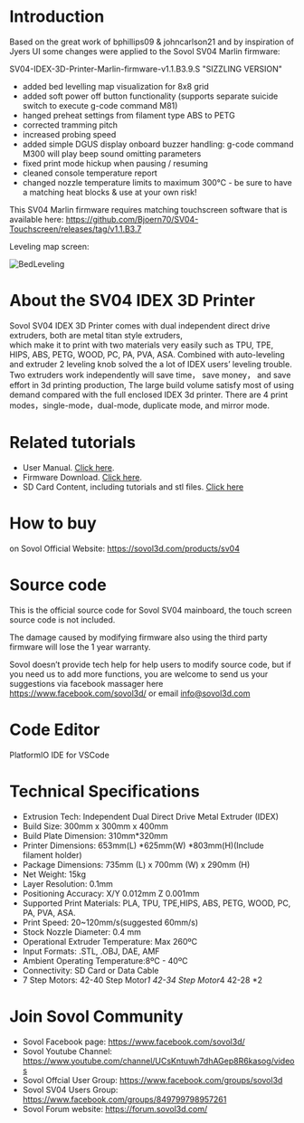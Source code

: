 # Introduction

Based on the great work of bphillips09 & johncarlson21 and by inspiration of Jyers UI some changes were applied to the Sovol SV04 Marlin firmware:

  SV04-IDEX-3D-Printer-Marlin-firmware-v1.1.B3.9.S "SIZZLING VERSION"

 - added bed levelling map visualization for 8x8 grid
 - added soft power off button functionality (supports separate suicide switch to execute g-code command M81)
 - hanged preheat settings from filament type ABS to PETG
 - corrected tramming pitch
 - increased probing speed
 - added simple DGUS display onboard buzzer handling: g-code command M300 will play beep sound omitting parameters
 - fixed print mode hickup when pausing / resuming
 - cleaned console temperature report
 - changed nozzle temperature limits to maximum 300°C - be sure to have a matching heat blocks & use at your own risk!


This SV04 Marlin firmware requires matching touchscreen software that is available here: 
https://github.com/Bjoern70/SV04-Touchscreen/releases/tag/v1.1.B3.7

Leveling map screen:

![BedLeveling](https://user-images.githubusercontent.com/72707632/219985619-2219b7f9-08b4-4207-ab1e-c8c373784af7.JPG)

# About the SV04 IDEX 3D Printer

Sovol SV04 IDEX 3D Printer comes with dual independent direct drive extruders, both are metal titan style extruders,  
which make it to print with two materials very easily such as TPU, TPE, HIPS, ABS, PETG, WOOD, PC, PA, PVA, ASA. 
Combined with auto-leveling and extruder 2 leveling knob solved the a lot of IDEX users’ leveling trouble. 
Two extruders work independently will save time， save money， and save effort in 3d printing production, 
The large build volume satisfy most of using demand compared with the full enclosed IDEX 3d printer. 
There are  4 print modes，single-mode，dual-mode, duplicate mode, and mirror mode. 

# Related tutorials 

- User Manual.  [Click here](https://drive.google.com/file/d/1QpIDenqIKmsA2blAhKkOxhp2SKL8hwoI/view).
- Firmware Download. [Click here](https://sovol3d.com/pages/download).
- SD Card Content, including tutorials and stl files. [Click here](https://drive.google.com/drive/folders/1LNCtBA045Xo5z7Gd4n1M2aDEVry_wHCH?fbclid=IwAR3y-_OYa_VTG4Bz68GR5JdGMLE_ROVfIQRevPL4WpTEDLQ1nXzUEtDMaqs)

# How to buy

on Sovol Official Website:  https://sovol3d.com/products/sv04

# Source code

This is the official source code for Sovol SV04 mainboard, the touch screen source code is not included. 

The damage caused by modifying firmware also using the third party firmware will lose the 1 year warranty. 

Sovol doesn’t provide tech help for help users to modify source code, but if you need us to add more functions, you are welcome to send us your suggestions via facebook massager here https://www.facebook.com/sovol3d/ or email 
info@sovol3d.com 

# Code Editor

PlatformIO IDE for VSCode

# Technical Specifications

- Extrusion Tech: Independent Dual Direct Drive  Metal Extruder (IDEX)
- Build Size: 300mm x 300mm x 400mm
- Build Plate Dimension: 310mm*320mm
- Printer Dimensions: 653mm(L) *625mm(W) *803mm(H)(Include filament holder)
- Package Dimensions: 735mm (L) x 700mm (W) x 290mm (H)
- Net Weight: 15kg
- Layer Resolution: 0.1mm
- Positioning Accuracy: X/Y 0.012mm Z 0.001mm
- Supported Print Materials: PLA, TPU, TPE,HIPS, ABS, PETG, WOOD, PC, PA, PVA, ASA.
- Print Speed: 20~120mm/s(suggested 60mm/s)
- Stock Nozzle Diameter: 0.4 mm
- Operational Extruder Temperature: Max 260ºC
- Input Formats: .STL, .OBJ, DAE, AMF
- Ambient Operating Temperature:8ºC - 40ºC
- Connectivity: SD Card or Data Cable
- 7 Step Motors: 42-40 Step Motor*1 42-34 Step Motor*4 42-28 *2

# Join Sovol Community

- Sovol Facebook page:  https://www.facebook.com/sovol3d/
- Sovol Youtube Channel:  https://www.youtube.com/channel/UCsKntuwh7dhAGep8R6kasog/videos
- Sovol Offcial User Group:  https://www.facebook.com/groups/sovol3d
- Sovol SV04 Users Group:  https://www.facebook.com/groups/849799798957261
- Sovol Forum website:  https://forum.sovol3d.com/



